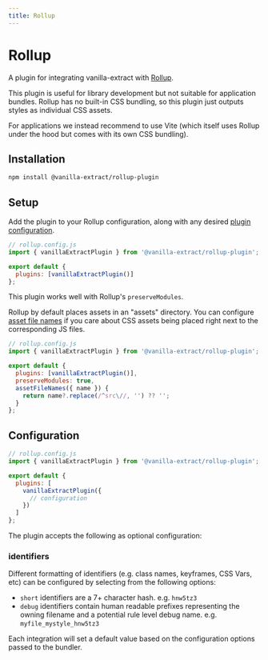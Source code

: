 ```yaml
---
title: Rollup
---
```


# Rollup

A plugin for integrating vanilla-extract with [Rollup](https://rollupjs.org/).

This plugin is useful for library development but not suitable for application bundles.
Rollup has no built-in CSS bundling, so this plugin just outputs styles as individual CSS assets.

For applications we instead recommend to use Vite
(which itself uses Rollup under the hood but comes with its own CSS bundling).

## Installation

```bash
npm install @vanilla-extract/rollup-plugin
```

## Setup

Add the plugin to your Rollup configuration, along with any desired [plugin configuration](#configuration).

```js
// rollup.config.js
import { vanillaExtractPlugin } from '@vanilla-extract/rollup-plugin';

export default {
  plugins: [vanillaExtractPlugin()]
};
```

This plugin works well with Rollup's `preserveModules`.

Rollup by default places assets in an "assets" directory.
You can configure [asset file names](https://rollupjs.org/guide/en/#outputassetfilenames)
if you care about CSS assets being placed right next to the corresponding JS files.

```js
// rollup.config.js
import { vanillaExtractPlugin } from '@vanilla-extract/rollup-plugin';

export default {
  plugins: [vanillaExtractPlugin()],
  preserveModules: true,
  assetFileNames({ name }) {
    return name?.replace(/^src\//, '') ?? '';
  }
};
```

## Configuration

```js
// rollup.config.js
import { vanillaExtractPlugin } from '@vanilla-extract/rollup-plugin';

export default {
  plugins: [
    vanillaExtractPlugin({
      // configuration
    })
  ]
};
```

The plugin accepts the following as optional configuration:

### identifiers

Different formatting of identifiers (e.g. class names, keyframes, CSS Vars, etc) can be configured by selecting from the following options:

- `short` identifiers are a 7+ character hash. e.g. `hnw5tz3`
- `debug` identifiers contain human readable prefixes representing the owning filename and a potential rule level debug name. e.g. `myfile_mystyle_hnw5tz3`

Each integration will set a default value based on the configuration options passed to the bundler.
